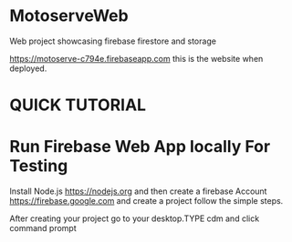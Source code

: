 # MotoserveWeb
Web project showcasing firebase firestore and storage

https://motoserve-c794e.firebaseapp.com this is the website when deployed.

# QUICK TUTORIAL
# **Run Firebase Web App locally For Testing**

Install Node.js https://nodejs.org and then create a firebase Account https://firebase.google.com and create a project follow the simple steps. 

After creating your project go to your desktop.TYPE cdm and click command prompt



